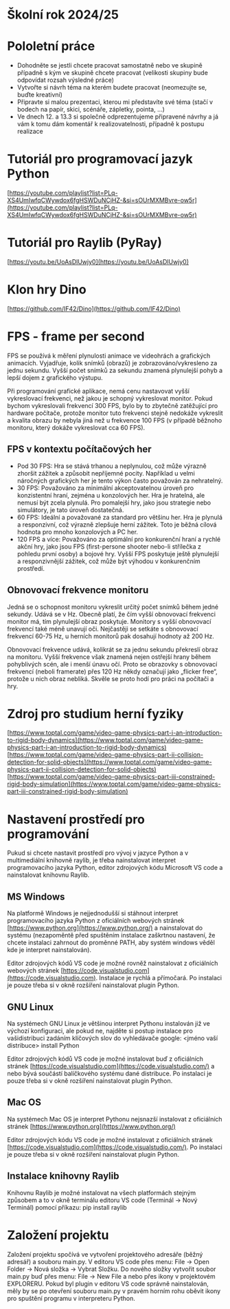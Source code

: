 # Školní rok 2024/25

# Pololetní práce
* Dohodněte se jestli chcete pracovat samostatně nebo ve skupině případně s kým ve skupině chcete pracovat (velikosti skupiny bude odpovídat rozsah výsledné práce)
* Vytvořte si návrh téma na kterém budete pracovat (neomezujte se, buďte kreativní)
* Připravte si malou prezentaci, kterou mi představíte své téma (stačí v bodech na papír, skici, scénáře, zápletky, pointa, ...)
* Ve dnech 12. a 13.3 si společně odprezentujeme připravené návrhy a já vám k tomu dám komentář k realizovatelnosti, případně k postupu realizace

# Tutoriál pro programovací jazyk Python
[https://youtube.com/playlist?list=PLq-XS4UmIwfqCWywdox6fgHSWDuNCjHZ-&si=sOUrMXMBvre-ow5r](https://youtube.com/playlist?list=PLq-XS4UmIwfqCWywdox6fgHSWDuNCjHZ-&si=sOUrMXMBvre-ow5r)

# Tutoriál pro Raylib (PyRay)
[https://youtu.be/UoAsDlUwjy0](https://youtu.be/UoAsDlUwjy0)

# Klon hry Dino
[https://github.com/IF42/Dino](https://github.com/IF42/Dino)


# FPS - frame per second
FPS se používá k měření plynulosti animace ve videohrách a grafických animacích. Vyjadřuje, kolik snímků (obrazů) je zobrazováno/vykresleno za jednu sekundu. Vyšší počet snímků za sekundu znamená plynulejší pohyb a lepší dojem z grafického výstupu. 

Při programování grafické aplikace, nemá cenu nastavovat vyšší vykreslovací frekvenci, než jakou je schopný vykreslovat monitor. Pokud bychom vykreslovali frekvencí 300 FPS, bylo by to zbytečně zatěžující pro hardware počítače, protože monitor tuto frekvenci stejně nedokáže vykreslit a kvalita obrazu by nebyla jiná než u frekvence 100 FPS (v případě běžnoho monitoru, který dokáže vykreslovat cca 60 FPS).

## FPS v kontextu počítačových her
* Pod 30 FPS: Hra se stává trhanou a neplynulou, což může výrazně zhoršit zážitek a způsobit nepříjemné pocity. Například u velmi náročných grafických her je tento výkon často považován za nehratelný.
* 30 FPS: Považováno za minimální akceptovatelnou úroveň pro konzistentní hraní, zejména u konzolových her. Hra je hratelná, ale nemusí být zcela plynulá. Pro pomalejší hry, jako jsou strategie nebo simulátory, je tato úroveň dostatečná.
* 60 FPS: Ideální a považované za standard pro většinu her. Hra je plynulá a responzivní, což výrazně zlepšuje herní zážitek. Toto je běžná cílová hodnota pro mnoho konzolových a PC her.
* 120 FPS a více: Považováno za optimální pro konkurenční hraní a rychlé akční hry, jako jsou FPS (first-persone shooter nebo-li střílečka z pohledu první osoby) a bojové hry. Vyšší FPS poskytuje ještě plynulejší a responzivnější zážitek, což může být výhodou v konkurenčním prostředí.

## Obnovovací frekvence monitoru
Jedná se o schopnost monitoru vykreslit určitý počet snímků během jedné sekundy. Udává se v Hz. Obecně platí, že čím vyšší obnovovací frekvenci monitor má, tím plynulejší obraz poskytuje. Monitory s vyšší obnovovací frekvencí také méně unavují oči. Nejčastěji se setkáte s obnovovací frekvencí 60-75 Hz, u herních monitorů pak dosahují hodnoty až 200 Hz.

Obnovovací frekvence udává, kolikrát se za jednu sekundu překreslí obraz na monitoru. Vyšší frekvence však znamená nejen ostřejší hrany během pohyblivých scén, ale i menší únavu očí. Proto se obrazovky s obnovovací frekvencí (neboli framerate) přes 120 Hz někdy označují jako „flicker free“, protože u nich obraz nebliká. Skvěle se proto hodí pro práci na počítači a hry.

# Zdroj pro studium herní fyziky
[https://www.toptal.com/game/video-game-physics-part-i-an-introduction-to-rigid-body-dynamics](https://www.toptal.com/game/video-game-physics-part-i-an-introduction-to-rigid-body-dynamics)
[https://www.toptal.com/game/video-game-physics-part-ii-collision-detection-for-solid-objects](https://www.toptal.com/game/video-game-physics-part-ii-collision-detection-for-solid-objects)
[https://www.toptal.com/game/video-game-physics-part-iii-constrained-rigid-body-simulation](https://www.toptal.com/game/video-game-physics-part-iii-constrained-rigid-body-simulation)


# Nastavení prostředí pro programování
Pukud si chcete nastavit prostředí pro vývoj v jazyce Python a v multimediální knihovně raylib, je třeba nainstalovat interpret programovacího jazyka Python, editor zdrojových kódu Microsoft VS code a nainstalovat knihovnu Raylib.
## MS Windows
Na platformě Windows je nejjednodušší si stáhnout interpret programovacího jazyka Python z oficiálních webových stránek [https://www.python.org](https://www.python.org/) a nainstalovat do systému (nezapoměntě před spuštěním instalace zaškrtnou nastavení, že chcete instalaci zahrnout do proměnné PATH, aby systém windows věděl kde je interpret nainstalován).

Editor zdrojových kódů VS code je možné rovněž nainstalovat z oficiálních webových stránek [https://code.visualstudio.com](https://code.visualstudio.com). Instalace je rychlá a přímočará. Po instalaci je pouze třeba si v okně rozšíření nainstalovat plugin Python. 

## GNU Linux 
Na systémech GNU Linux je většinou interpret Pythonu instalován již ve výchozí konfiguraci, ale pokud ne, najděte si postup instalace pro vašidistribuci zadáním klíčových slov do vyhledávače google: <jméno vaší distribuce> install Python

Editor zdrojových kódů VS code je možné instalovat buď z oficiálních stránek [https://code.visualstudio.com](https://code.visualstudio.com/) a nebo bývá součástí balíčkového systému dané distribuce. Po instalaci je pouze třeba si v okně rozšíření nainstalovat plugin Python. 

## Mac OS
Na systémech Mac OS je interpret Pythonu nejsnazší instalovat z oficiálních stránek [https://www.python.org](https://www.python.org/)

Editor zdrojových kódu VS code je možné instalovat z oficiálních stránek [https://code.visualstudio.com](https://code.visualstudio.com/). Po instalaci je pouze třeba si v okně rozšíření nainstalovat plugin Python. 

## Instalace knihovny Raylib
Knihovnu Raylib je možné instalovat na všech platformách stejným způsobem a to v okně terminálu editoru VS code (Terminál -> Nový Terminál) pomocí příkazu: pip install raylib

# Založení projektu
Založení projektu spočívá ve vytvoření projektového adresáře (běžný adresář) a souboru main.py. V editoru VS code přes menu: File -> Open Folder -> Nová složka -> Vybrat Složku.
Do nového složky vytvořit soubor main.py buď přes menu: File -> New File a nebo přes ikony v projektovém EXPLORERU. Pokud byl plugin v editoru VS code správně nainstalován, měly by se po otevření souboru main.py v pravém horním rohu oběvit ikony pro spuštění programu v interpreteru Python.



